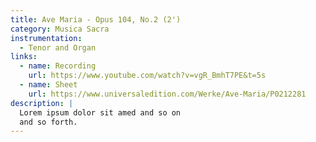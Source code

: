 ```yaml
---
title: Ave Maria - Opus 104, No.2 (2')
category: Musica Sacra
instrumentation:
  - Tenor and Organ
links:
  - name: Recording
    url: https://www.youtube.com/watch?v=vgR_BmhT7PE&t=5s
  - name: Sheet
    url: https://www.universaledition.com/Werke/Ave-Maria/P0212281
description: |
  Lorem ipsum dolor sit amed and so on
  and so forth.
---
```

